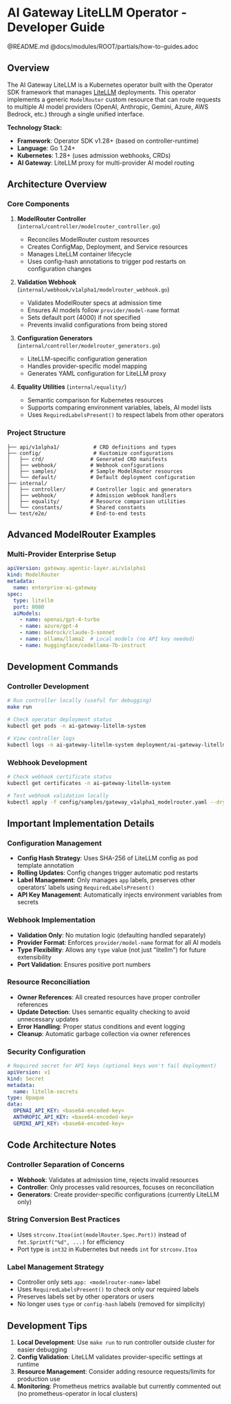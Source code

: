 # AI Gateway LiteLLM Operator - Developer Guide

@README.md
@docs/modules/ROOT/partials/how-to-guides.adoc

## Overview

The AI Gateway LiteLLM is a Kubernetes operator built with the Operator SDK framework that manages [LiteLLM](https://www.litellm.ai/) deployments. This operator implements a generic `ModelRouter` custom resource that can route requests to multiple AI model providers (OpenAI, Anthropic, Gemini, Azure, AWS Bedrock, etc.) through a single unified interface.

**Technology Stack:**
- **Framework**: Operator SDK v1.28+ (based on controller-runtime)
- **Language**: Go 1.24+
- **Kubernetes**: 1.28+ (uses admission webhooks, CRDs)
- **AI Gateway**: LiteLLM proxy for multi-provider AI model routing

## Architecture Overview

### Core Components

1. **ModelRouter Controller** (`internal/controller/modelrouter_controller.go`)
   - Reconciles ModelRouter custom resources
   - Creates ConfigMap, Deployment, and Service resources
   - Manages LiteLLM container lifecycle
   - Uses config-hash annotations to trigger pod restarts on configuration changes

2. **Validation Webhook** (`internal/webhook/v1alpha1/modelrouter_webhook.go`)
   - Validates ModelRouter specs at admission time
   - Ensures AI models follow `provider/model-name` format
   - Sets default port (4000) if not specified
   - Prevents invalid configurations from being stored

3. **Configuration Generators** (`internal/controller/modelrouter_generators.go`)
   - LiteLLM-specific configuration generation
   - Handles provider-specific model mapping
   - Generates YAML configuration for LiteLLM proxy

4. **Equality Utilities** (`internal/equality/`)
   - Semantic comparison for Kubernetes resources
   - Supports comparing environment variables, labels, AI model lists
   - Uses `RequiredLabelsPresent()` to respect labels from other operators

### Project Structure
```
├── api/v1alpha1/           # CRD definitions and types
├── config/                 # Kustomize configurations
│   ├── crd/               # Generated CRD manifests
│   ├── webhook/           # Webhook configurations
│   ├── samples/           # Sample ModelRouter resources
│   └── default/           # Default deployment configuration
├── internal/
│   ├── controller/        # Controller logic and generators
│   ├── webhook/           # Admission webhook handlers
│   ├── equality/          # Resource comparison utilities
│   └── constants/         # Shared constants
└── test/e2e/              # End-to-end tests
```

## Advanced ModelRouter Examples

### Multi-Provider Enterprise Setup
```yaml
apiVersion: gateway.agentic-layer.ai/v1alpha1
kind: ModelRouter
metadata:
  name: enterprise-ai-gateway
spec:
  type: litellm
  port: 8080
  aiModels:
    - name: openai/gpt-4-turbo
    - name: azure/gpt-4
    - name: bedrock/claude-3-sonnet
    - name: ollama/llama2  # Local models (no API key needed)
    - name: huggingface/codellama-7b-instruct
```

## Development Commands

### Controller Development
```bash
# Run controller locally (useful for debugging)
make run

# Check operator deployment status
kubectl get pods -n ai-gateway-litellm-system

# View controller logs
kubectl logs -n ai-gateway-litellm-system deployment/ai-gateway-litellm-controller-manager -f
```

### Webhook Development
```bash
# Check webhook certificate status
kubectl get certificates -n ai-gateway-litellm-system

# Test webhook validation locally
kubectl apply -f config/samples/gateway_v1alpha1_modelrouter.yaml --dry-run=server
```

## Important Implementation Details

### Configuration Management
- **Config Hash Strategy**: Uses SHA-256 of LiteLLM config as pod template annotation
- **Rolling Updates**: Config changes trigger automatic pod restarts
- **Label Management**: Only manages `app` labels, preserves other operators' labels using `RequiredLabelsPresent()`
- **API Key Management**: Automatically injects environment variables from secrets

### Webhook Implementation
- **Validation Only**: No mutation logic (defaulting handled separately)
- **Provider Format**: Enforces `provider/model-name` format for all AI models
- **Type Flexibility**: Allows any `type` value (not just "litellm") for future extensibility
- **Port Validation**: Ensures positive port numbers

### Resource Reconciliation
- **Owner References**: All created resources have proper controller references
- **Update Detection**: Uses semantic equality checking to avoid unnecessary updates
- **Error Handling**: Proper status conditions and event logging
- **Cleanup**: Automatic garbage collection via owner references

### Security Configuration
```yaml
# Required secret for API keys (optional keys won't fail deployment)
apiVersion: v1
kind: Secret
metadata:
  name: litellm-secrets
type: Opaque
data:
  OPENAI_API_KEY: <base64-encoded-key>
  ANTHROPIC_API_KEY: <base64-encoded-key>
  GEMINI_API_KEY: <base64-encoded-key>
```

## Code Architecture Notes

### Controller Separation of Concerns
- **Webhook**: Validates at admission time, rejects invalid resources
- **Controller**: Only processes valid resources, focuses on reconciliation
- **Generators**: Create provider-specific configurations (currently LiteLLM only)

### String Conversion Best Practices
- Uses `strconv.Itoa(int(modelRouter.Spec.Port))` instead of `fmt.Sprintf("%d", ...)` for efficiency
- Port type is `int32` in Kubernetes but needs `int` for `strconv.Itoa`

### Label Management Strategy
- Controller only sets `app: <modelrouter-name>` label
- Uses `RequiredLabelsPresent()` to check only our required labels
- Preserves labels set by other operators or users
- No longer uses `type` or `config-hash` labels (removed for simplicity)

## Development Tips

1. **Local Development**: Use `make run` to run controller outside cluster for easier debugging
2. **Config Validation**: LiteLLM validates provider-specific settings at runtime
3. **Resource Management**: Consider adding resource requests/limits for production use
4. **Monitoring**: Prometheus metrics available but currently commented out (no prometheus-operator in local clusters)